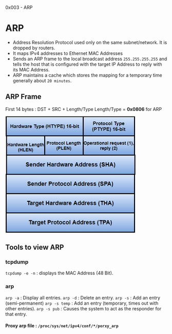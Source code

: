 0x003 - ARP

# ARP

- Address Resolution Protocol used only on the same subnet/network. It is dropped by routers.
- It maps IPv4 addresses to Ethernet MAC Addresses
- Sends an ARP frame to the local broadcast address `255.255.255.255` and tells the host that is configured with the target IP Address to reply with its MAC Address.
- ARP maintains a cache which stores the mapping for a temporary time generally about `20 minutes`.

## ARP Frame

First 14 bytes : DST + SRC + Length/Type
Length/Type = **0x0806** for ARP

![arp.png](./arp.png)

## Tools to view ARP

### tcpdump

`tcpdump -e -n`  : displays the MAC Address (48 Bit).

### arp

`arp -a` : Display all entries.
`arp -d` : Delete an entry.
`arp -s` : Add an entry (semi-permanent)
`arp -s temp` : Add an entry (temporary, times out with other entries).
`arp -s pub` : Causes the system to act as the responder for that entry.

#### Proxy arp file : `/proc/sys/net/ipv4/conf/*/porxy_arp`
